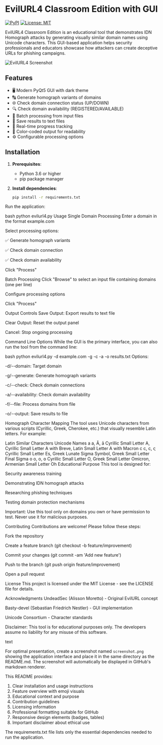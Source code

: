 # EvilURL4 Classroom Edition with GUI

[![PyPI](https://img.shields.io/badge/python-3.6%2B-blue.svg)](https://www.python.org/)
[![License: MIT](https://img.shields.io/badge/License-MIT-yellow.svg)](https://opensource.org/licenses/MIT)

EvilURL4 Classroom Edition is an educational tool that demonstrates IDN Homograph attacks by generating visually similar domain names using Unicode characters. This GUI-based application helps security professionals and educators showcase how attackers can create deceptive URLs for phishing campaigns.

![EvilURL4 Screenshot](screenshot.png)

## Features

- 🖥️ Modern PyQt5 GUI with dark theme
- 🔠 Generate homograph variants of domains
- 🌐 Check domain connection status (UP/DOWN)
- 🔍 Check domain availability (REGISTERED/AVAILABLE)
- 📁 Batch processing from input files
- 💾 Save results to text files
- 🚦 Real-time progress tracking
- 🎨 Color-coded output for readability
- ⚙️ Configurable processing options

## Installation

1. **Prerequisites**:
   - Python 3.6 or higher
   - pip package manager

2. **Install dependencies**:
   ```bash
   pip install -r requirements.txt
Run the application:

bash
python evilurl4.py
Usage
Single Domain Processing
Enter a domain in the format example.com

Select processing options:

✅ Generate homograph variants

✅ Check domain connection

✅ Check domain availability

Click "Process"

Batch Processing
Click "Browse" to select an input file containing domains (one per line)

Configure processing options

Click "Process"

Output Controls
Save Output: Export results to text file

Clear Output: Reset the output panel

Cancel: Stop ongoing processing

Command Line Options
While the GUI is the primary interface, you can also run the tool from the command line:

bash
python evilurl4.py -d example.com -g -c -a -o results.txt
Options:

-d/--domain: Target domain

-g/--generate: Generate homograph variants

-c/--check: Check domain connections

-a/--availability: Check domain availability

-f/--file: Process domains from file

-o/--output: Save results to file

Homograph Character Mapping
The tool uses Unicode characters from various scripts (Cyrillic, Greek, Cherokee, etc.) that visually resemble Latin letters. For example:

Latin	Similar Characters	Unicode Names
a	а, Ӑ, ā	Cyrillic Small Letter A, Cyrillic Small Letter A with Breve, Latin Small Letter A with Macron
c	с, ϲ, ς	Cyrillic Small Letter Es, Greek Lunate Sigma Symbol, Greek Small Letter Final Sigma
o	о, ο, օ	Cyrillic Small Letter O, Greek Small Letter Omicron, Armenian Small Letter Oh
Educational Purpose
This tool is designed for:

Security awareness training

Demonstrating IDN homograph attacks

Researching phishing techniques

Testing domain protection mechanisms

Important: Use this tool only on domains you own or have permission to test. Never use it for malicious purposes.

Contributing
Contributions are welcome! Please follow these steps:

Fork the repository

Create a feature branch (git checkout -b feature/improvement)

Commit your changes (git commit -am 'Add new feature')

Push to the branch (git push origin feature/improvement)

Open a pull request

License
This project is licensed under the MIT License - see the LICENSE file for details.

Acknowledgments
UndeadSec (Alisson Moretto) - Original EvilURL concept

Basty-devel (Sebastian Friedrich Nestler) - GUI implementation

Unicode Consortium - Character standards

Disclaimer: This tool is for educational purposes only. The developers assume no liability for any misuse of this software.

text

For optimal presentation, create a screenshot named `screenshot.png` showing the application interface and place it in the same directory as the README.md. The screenshot will automatically be displayed in GitHub's markdown renderer.

This README provides:
1. Clear installation and usage instructions
2. Feature overview with emoji visuals
3. Educational context and purpose
4. Contribution guidelines
5. Licensing information
6. Professional formatting suitable for GitHub
7. Responsive design elements (badges, tables)
8. Important disclaimer about ethical use

The requirements.txt file lists only the essential dependencies needed to run the application.
